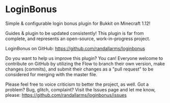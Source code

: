 # LoginBonus

Simple & configurable login bonus plugin for Bukkit on Minecraft 1.12!

Guides & plugin to be updated consistently! This plugin is far from complete, and represents an open-source, work-in-progress project.

LoginBonus on GitHub: https://github.com/randallarms/loginbonus

Do you want to help us improve this plugin? You can! Everyone welcome to contribute on GitHub by utilizing the Flow to branch their own version, make changes (commits), and submit their changes as a "pull request" to be considered for merging with the master file.

Please feel free to voice criticism to better the project, as well. Got a problem? Bug, glitch, complaint? Visit the Issues page and let me know, please: https://github.com/randallarms/loginbonus/issues
